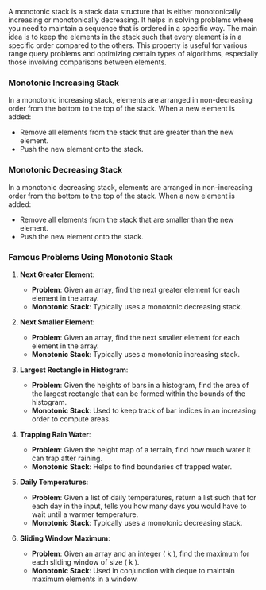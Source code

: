 A monotonic stack is a stack data structure that is either monotonically increasing or monotonically decreasing. It helps in solving problems where you need to maintain a sequence that is ordered in a specific way. The main idea is to keep the elements in the stack such that every element is in a specific order compared to the others. This property is useful for various range query problems and optimizing certain types of algorithms, especially those involving comparisons between elements.

### Monotonic Increasing Stack

In a monotonic increasing stack, elements are arranged in non-decreasing order from the bottom to the top of the stack. When a new element is added:

- Remove all elements from the stack that are greater than the new element.
- Push the new element onto the stack.

### Monotonic Decreasing Stack

In a monotonic decreasing stack, elements are arranged in non-increasing order from the bottom to the top of the stack. When a new element is added:

- Remove all elements from the stack that are smaller than the new element.
- Push the new element onto the stack.

### Famous Problems Using Monotonic Stack

1. **Next Greater Element**:

   - **Problem**: Given an array, find the next greater element for each element in the array.
   - **Monotonic Stack**: Typically uses a monotonic decreasing stack.

2. **Next Smaller Element**:

   - **Problem**: Given an array, find the next smaller element for each element in the array.
   - **Monotonic Stack**: Typically uses a monotonic increasing stack.

3. **Largest Rectangle in Histogram**:

   - **Problem**: Given the heights of bars in a histogram, find the area of the largest rectangle that can be formed within the bounds of the histogram.
   - **Monotonic Stack**: Used to keep track of bar indices in an increasing order to compute areas.

4. **Trapping Rain Water**:

   - **Problem**: Given the height map of a terrain, find how much water it can trap after raining.
   - **Monotonic Stack**: Helps to find boundaries of trapped water.

5. **Daily Temperatures**:

   - **Problem**: Given a list of daily temperatures, return a list such that for each day in the input, tells you how many days you would have to wait until a warmer temperature.
   - **Monotonic Stack**: Typically uses a monotonic decreasing stack.

6. **Sliding Window Maximum**:
   - **Problem**: Given an array and an integer \( k \), find the maximum for each sliding window of size \( k \).
   - **Monotonic Stack**: Used in conjunction with deque to maintain maximum elements in a window.
